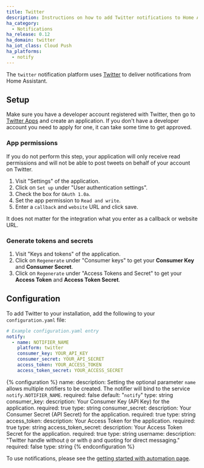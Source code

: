 ```yaml
---
title: Twitter
description: Instructions on how to add Twitter notifications to Home Assistant.
ha_category:
  - Notifications
ha_release: 0.12
ha_domain: twitter
ha_iot_class: Cloud Push
ha_platforms:
  - notify
---
```


The `twitter` notification platform uses [Twitter](https://twitter.com) to deliver notifications from Home Assistant.

## Setup

Make sure you have a developer account registered with Twitter, then go to [Twitter Apps](https://developer.twitter.com/en/portal/dashboard) and create an application. If you don't have a developer account you need to apply for one, it can take some time to get approved.

### App permissions

If you do not perform this step, your application will only receive read permissions and will not be able to post tweets on behalf of your account on Twitter.

1. Visit "Settings" of the application.
2. Click on `Set up` under "User authentication settings".
3. Check the box for `OAuth 1.0a`.
4. Set the app permission to `Read and write`.
5. Enter a `callback` and `website` URL and click save.

It does not matter for the integration what you enter as a callback or website URL.

### Generate tokens and secrets

1. Visit "Keys and tokens" of the application.
2. Click on `Regenerate` under "Consumer keys" to get your **Consumer Key** and **Consumer Secret**.
3. Click on `Regenerate` under "Access Tokens and Secret" to get your **Access Token** and **Access Token Secret**.

## Configuration

To add Twitter to your installation, add the following to your `configuration.yaml` file:

```yaml
# Example configuration.yaml entry
notify:
  - name: NOTIFIER_NAME
    platform: twitter
    consumer_key: YOUR_API_KEY
    consumer_secret: YOUR_API_SECRET
    access_token: YOUR_ACCESS_TOKEN
    access_token_secret: YOUR_ACCESS_SECRET
```

{% configuration %}
name:
  description: Setting the optional parameter `name` allows multiple notifiers to be created. The notifier will bind to the service `notify.NOTIFIER_NAME`.
  required: false
  default: "`notify`"
  type: string
consumer_key:
  description: Your Consumer Key (API Key) for the application.
  required: true
  type: string
consumer_secret:
  description: Your Consumer Secret (API Secret) for the application.
  required: true
  type: string
access_token:
  description: Your Access Token for the application.
  required: true
  type: string
access_token_secret:
  description: Your Access Token Secret for the application.
  required: true
  type: string
username:
  description: "Twitter handle without `@` or with `@` and quoting for direct messaging."
  required: false
  type: string
{% endconfiguration %}

To use notifications, please see the [getting started with automation page](/getting-started/automation/).
